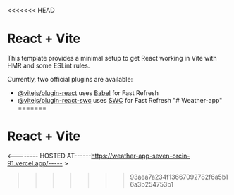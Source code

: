 <<<<<<< HEAD
# React + Vite

This template provides a minimal setup to get React working in Vite with HMR and some ESLint rules.

Currently, two official plugins are available:

- [@vitejs/plugin-react](https://github.com/vitejs/vite-plugin-react/blob/main/packages/plugin-react/README.md) uses [Babel](https://babeljs.io/) for Fast Refresh
- [@vitejs/plugin-react-swc](https://github.com/vitejs/vite-plugin-react-swc) uses [SWC](https://swc.rs/) for Fast Refresh
"# Weather-app" 
=======
# React + Vite

<-------- HOSTED AT------https://weather-app-seven-orcin-91.vercel.app/-----   >
>>>>>>> 93aea7a234f13667092782f6a5b16a3b254753b1
